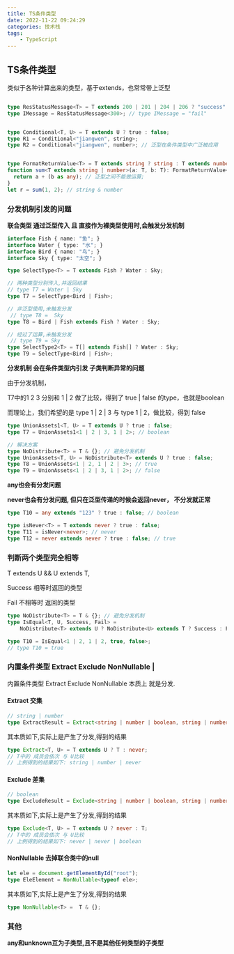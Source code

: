 ```yaml
---
title: TS条件类型
date: 2022-11-22 09:24:29
categories: 技术栈
tags: 
    - TypeScript
---
```



## TS条件类型

类似于各种计算出来的类型，基于extends，也常常带上泛型

```ts

type ResStatusMessage<T> = T extends 200 | 201 | 204 | 206 ? "success" : "fail";
type IMessage = ResStatusMessage<300>; // type IMessage = "fail"


type Conditional<T, U> = T extends U ? true : false;
type R1 = Conditional<"jiangwen", string>;
type R2 = Conditional<"jiangwen", number>; // 泛型在条件类型中广泛被应用


type FormatReturnValue<T> = T extends string ? string : T extends number ? number : never;
function sum<T extends string | number>(a: T, b: T): FormatReturnValue<T> {
  return a + (b as any); // 泛型之间不能做运算;
}
let r = sum(1, 2); // string & number

```

### 分发机制引发的问题

__联合类型 通过泛型传入 且 直接作为裸类型使用时,会触发分发机制__
```ts
interface Fish { name: "鱼"; }
interface Water { type: "水"; }
interface Bird { name: "鸟"; }
interface Sky { type: "太空"; }

type SelectType<T> = T extends Fish ? Water : Sky;

// 两种类型分别传入,并返回结果
// type T7 = Water | Sky
type T7 = SelectType<Bird | Fish>;

// 非泛型使用,未触发分发
 // type T8 =  Sky
type T8 = Bird | Fish extends Fish ? Water : Sky;

// 经过了运算,未触发分发
 // type T9 = Sky
type SelectType2<T> = T[] extends Fish[] ? Water : Sky;
type T9 = SelectType<Bird | Fish>;
```

__分发机制 会在条件类型内引发 子类判断异常的问题__

由于分发机制，

T7中的1 2 3 分别和 1 | 2 做了比较，得到了 true | false 的type，也就是boolean

而理论上，我们希望的是 type 1 | 2 | 3 与 type 1 | 2，做比较，得到 false
```ts
type UnionAssets1<T, U> = T extends U ? true : false;
type T7 = UnionAssets1<1 | 2 | 3, 1 | 2>; // boolean

// 解决方案
type NoDistribute<T> = T & {}; // 避免分发机制
type UnionAssets<T, U> = NoDistribute<T> extends U ? true : false;
type T8 = UnionAssets<1 | 2, 1 | 2 | 3>; // true
type T9 = UnionAssets<1 | 2 | 3, 1 | 2>; // false

```

__any也会有分发问题__

__never也会有分发问题, 但只在泛型传递的时候会返回never， 不分发就正常__
```ts
type T10 = any extends "123" ? true : false; // boolean

type isNever<T> = T extends never ? true : false;
type T11 = isNever<never>; // never
type T12 = never extends never ? true : false; // true
```

### 判断两个类型完全相等

T extends U && U extends T,

Success 相等时返回的类型

Fail 不相等时 返回的类型
```ts
type NoDistribute<T> = T & {}; // 避免分发机制
type IsEqual<T, U, Success, Fail> = 
    NoDistribute<T> extends U ? NoDistribute<U> extends T ? Success : Fail : Fail;

type T10 = IsEqual<1 | 2, 1 | 2, true, false>;
// type T10 = true
```



### 内置条件类型 Extract Exclude NonNullable |

内置条件类型 Extract Exclude NonNullable 本质上 就是分发.

#### Extract 交集

```ts
// string | number
type ExtractResult = Extract<string | number | boolean, string | number>;
```

其本质如下,实际上是产生了分发,得到的结果


```ts
type Extract<T, U> = T extends U ? T : never;
// T中的 成员会依次 与 U比较
// 上例得到的结果如下: string | number | never
```

#### Exclude 差集
```ts
// boolean
type ExcludeResult = Exclude<string | number | boolean, string | number>;
```

其本质如下,实际上是产生了分发,得到的结果
```ts
type Exclude<T, U> = T extends U ? never : T;
// T中的 成员会依次 与 U比较
// 上例得到的结果如下: never | never | boolean
```

#### NonNullable 去掉联合类中的null
```ts
let ele = document.getElementById("root");
type EleElement = NonNullable<typeof ele>;
```

其本质如下,实际上是产生了分发,得到的结果
```ts
type NonNullable<T> =  T & {};
```
### 其他

__any和unknown互为子类型,且不是其他任何类型的子类型__



